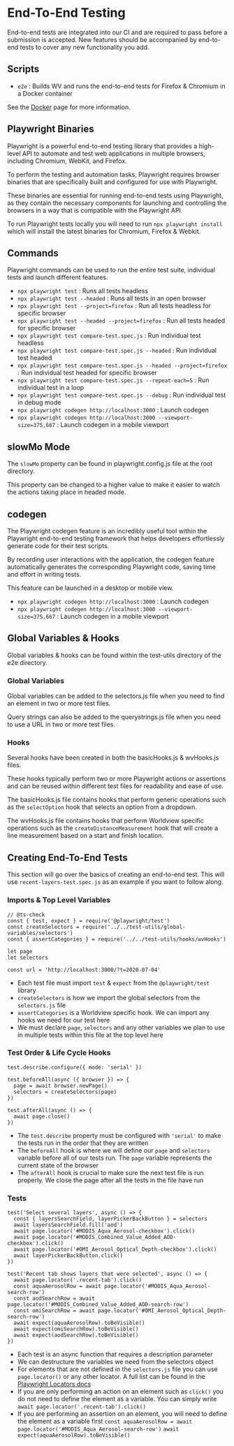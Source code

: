 # End-To-End Testing

End-to-end tests are integrated into our CI and are required to pass before a submission is accepted. New features should be accompanied by end-to-end tests to cover any new functionality you add.

## Scripts

- `e2e` : Builds WV and runs the end-to-end tests for Firefox & Chromium in a Docker container

See the [Docker](docker.md) page for more information.

## Playwright Binaries

Playwright is a powerful end-to-end testing library that provides a high-level API to automate and test web applications in multiple browsers, including Chromium, WebKit, and Firefox.

To perform the testing and automation tasks, Playwright requires browser binaries that are specifically built and configured for use with Playwright.

These binaries are essential for running end-to-end tests using Playwright, as they contain the necessary components for launching and controlling the browsers in a way that is compatible with the Playwright API.

To run Playwright tests locally you will need to run `npx playwright install` which will install the latest binaries for Chromium, Firefox & Webkit.

## Commands

Playwright commands can be used to run the entire test suite, individual tests and launch different features.

- `npx playwright test` : Runs all tests headless
- `npx playwright test --headed` : Runs all tests in an open browser
- `npx playwright test --project=firefox` : Run all tests headless for specific browser
- `npx playwright test --headed --project=firefox` : Run all tests headed for specific browser
- `npx playwright test compare-test.spec.js` : Run individual test headless
- `npx playwright test compare-test.spec.js --headed` : Run individual test headed
- `npx playwright test compare-test.spec.js --headed --project=firefox` : Run individual test headed for specific browser
- `npx playwright test compare-test.spec.js --repeat-each=5` : Run individual test in a loop
- `npx playwright test compare-test.spec.js --debug` : Run individual test in debug mode
- `npx playwright codegen http://localhost:3000` : Launch codegen
- `npx playwright codegen http://localhost:3000 --viewport-size=375,667` : Launch codegen in a mobile viewport

## slowMo Mode

The `slowMo` property can be found in playwright.config.js file at the root directory.

This property can be changed to a higher value to make it easier to watch the actions taking place in headed mode.

## codegen

The Playwright codegen feature is an incredibly useful tool within the Playwright end-to-end testing framework that helps developers effortlessly generate code for their test scripts.

By recording user interactions with the application, the codegen feature automatically generates the corresponding Playwright code, saving time and effort in writing tests.

This feature can be launched in a desktop or mobile view.

- `npx playwright codegen http://localhost:3000` : Launch codegen
- `npx playwright codegen http://localhost:3000 --viewport-size=375,667` : Launch codegen in a mobile viewport

## Global Variables & Hooks

Global variables & hooks can be found within the test-utils directory of the e2e directory.

### **Global Variables**

Global variables can be added to the selectors.js file when you need to find an element in two or more test files.

Query strings can also be added to the querystrings.js file when you need to use a URL in two or more test files.

### **Hooks**

Several hooks have been created in both the basicHooks.js & wvHooks.js files.

These hooks typically perform two or more Playwright actions or assertions and can be reused within different test files for readability and ease of use.

The basicHooks.js file contains hooks that perform generic operations such as the `selectOption` hook that selects an option from a dropdown.

The wvHooks.js file contains hooks that perform Worldview specific operations such as the `createDistanceMeasurement` hook that will create a line measurement based on a start and finish location.

## Creating End-To-End Tests

This section will go over the basics of creating an end-to-end test. This will use `recent-layers-test.spec.js` as an example if you want to follow along.

### **Imports & Top Level Variables**

```
// @ts-check
const { test, expect } = require('@playwright/test')
const createSelectors = require('../../test-utils/global-variables/selectors')
const { assertCategories } = require('../../test-utils/hooks/wvHooks')

let page
let selectors

const url = 'http://localhost:3000/?t=2020-07-04'
```

- Each test file must import `test` & `expect` from the `@playwright/test` library
- `createSelectors` is how we import the global selectors from the `selectors.js` file
- `assertCategories` is a Worldview specific hook. We can import any hooks we need for our test here
- We must declare `page`, `selectors` and any other variables we plan to use in multiple tests within this file at the top level here

### **Test Order & Life Cycle Hooks**

```
test.describe.configure({ mode: 'serial' })

test.beforeAll(async ({ browser }) => {
  page = await browser.newPage()
  selectors = createSelectors(page)
})

test.afterAll(async () => {
  await page.close()
})
```

- The `test.describe` property must be configured with `'serial'` to make the tests run in the order that they are written
- The `beforeAll` hook is where we will define our `page` and `selectors` variable before all of our tests run. The `page` variable represents the current state of the browser
- The `afterAll` hook is crucial to make sure the next test file is run properly. We close the page after all the tests in the file have run

### **Tests**

```
test('Select several layers', async () => {
  const { layersSearchField, layerPickerBackButton } = selectors
  await layersSearchField.fill('aod')
  await page.locator('#MODIS_Aqua_Aerosol-checkbox').click()
  await page.locator('#MODIS_Combined_Value_Added_AOD-checkbox').click()
  await page.locator('#OMI_Aerosol_Optical_Depth-checkbox').click()
  await layerPickerBackButton.click()
})

test('Recent tab shows layers that were selected', async () => {
  await page.locator('.recent-tab').click()
  const aquaAerosolRow = await page.locator('#MODIS_Aqua_Aerosol-search-row')
  const aodSearchRow = await page.locator('#MODIS_Combined_Value_Added_AOD-search-row')
  const omiSearchRow = await page.locator('#OMI_Aerosol_Optical_Depth-search-row')
  await expect(aquaAerosolRow).toBeVisible()
  await expect(omiSearchRow).toBeVisible()
  await expect(aodSearchRow).toBeVisible()
})
```

- Each test is an async function that requires a description parameter
- We can destructure the variables we need from the selectors object
- For elements that are not defined in the `selectors.js` file you can use `page.locator()` or any other locator. A full list can be found in the [Playwright Locators docs](https://playwright.dev/docs/locators)
- If you are only performing an action on an element such as `click()` you do not need to define the element as a variable. You can simply write `await page.locator('.recent-tab').click()`
- If you are performing an assertion on an element, you will need to define the element as a variable first `const aquaAerosolRow = await page.locator('#MODIS_Aqua_Aerosol-search-row')` `await expect(aquaAerosolRow).toBeVisible()`
